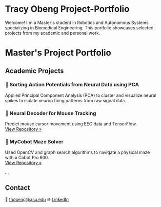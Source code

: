 # Tracy Obeng Project-Portfolio
 Welcome! I'm a Master's student in Robotics and Autonomous Systems specializing in Biomedical Engineering. This portfolio showcases selected projects from my academic and personal work.


# Master's Project Portfolio
## Academic Projects 
 
### 🧬 Sorting Action Potentials from Neural Data using PCA  
Applied Principal Component Analysis (PCA) to cluster and visualize neural spikes to isolate neuron firing patterns
from raw signal data.  

### 🧠 Neural Decoder for Mouse Tracking
Predict mouse cursor movement using EEG data and TensorFlow.  
[View Repository »](https://github.com/your-username/mouse-decoder)

### 🤖 MyCobot Maze Solver
Used OpenCV and graph search algorithms to navigate a physical maze with a Cobot Pro 600.  
[View Repository »](https://github.com/your-username/mycobot-maze-solver)

...

## Contact
📧 taobeng@asu.edu
🌐 [LinkedIn](https://www.linkedin.com/in/tracy-ayebea-obeng)


